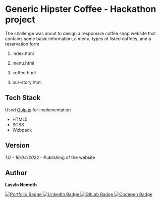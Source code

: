 # Generic Hipster Coffee - Hackathon project

The challenge was about to design a responsive coffee shop website that contains some basic information, a menu, types of listed coffees, and a reservation form

1. index.html

2. menu.html

3. coffee.html

4. our-story.html
## Tech Stack

Used [Gulp.js](https://gulpjs.com) for implementation

- HTML5
- SCSS
- Webpack
## Version

*1.0 - 16/04/2022* - Publishing of the website
## Author

<b>Laszlo Nemeth</b>

<div id="badges">
    <a href="https://lac0220.github.io/lac0220/">
        <img src="https://img.shields.io/badge/Portfolio-red?style=for-the-badge&logo=logoColor=white" alt="Portfolio Badge"/>
    </a>
    <a href="https://www.linkedin.com/in/nemeth0220">
        <img src="https://img.shields.io/badge/LinkedIn-blue?style=for-the-badge&logo=linkedin&logoColor=white" alt="LinkedIn Badge"/>
    </a>
    <a href="https://gitlab.com/lac0220">
        <img src="https://img.shields.io/badge/GitLab-gray?style=for-the-badge&logo=gitlab&logoColor=white" alt="GitLab Badge"/>
    </a>
    <a href="https://codepen.io/lac0220/">
        <img src="https://img.shields.io/badge/Codepen-black?style=for-the-badge&logo=codepen&logoColor=white" alt="Codepen Badge"/>
    </a>
</div>

